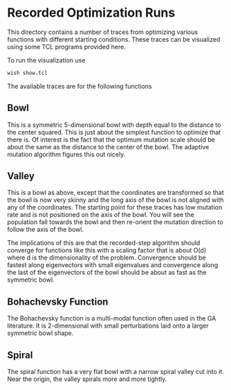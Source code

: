 # Recorded Optimization Runs

This directory contains a number of traces from optimizing various functions
with different starting conditions. These traces can be visualized using
some TCL programs provided here.

To run the visualization use
```bash
wish show.tcl
```

The available traces are for the following functions

## Bowl 
This is a symmetric 5-dimensional bowl with depth equal to the distance to 
the center squared. This is just about the simplest function to optimize that
there is. Of interest is the fact that the optimum mutation scale should be
about the same as the distance to the center of the bowl. The adaptive mutation
algorithm figures this out nicely.

## Valley 
This is a bowl as above, except that the coordinates are transformed so that
the bowl is now very skinny and the long axis of the bowl is not aligned with 
any of the coordinates. The starting point for these traces has low mutation 
rate and is not positioned on the axis of the bowl. You will see the population
fall towards the bowl and then re-orient the mutation direction to follow the
axis of the bowl.

The implications of this are that the recorded-step algorithm should converge
for functions like this with a scaling factor that is about O(d) where d is 
the dimensionality of the problem. Convergence should be fastest along 
eigenvectors with small eigenvalues and convergence along the last of the 
eigenvectors of the bowl should be about as fast as the symmetric bowl.

## Bohachevsky Function
The Bohachevsky function is a multi-modal function often used in the GA literature.
It is 2-dimensional with small perturbations laid onto a larger symmetric bowl shape.

## Spiral 
The spiral function has a very flat bowl with a narrow spiral valley cut into it. Near
the origin, the valley spirals more and more tightly.
